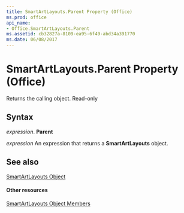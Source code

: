 ```yaml
---
title: SmartArtLayouts.Parent Property (Office)
ms.prod: office
api_name:
- Office.SmartArtLayouts.Parent
ms.assetid: cb32827a-8109-ea95-6f49-abd34a391770
ms.date: 06/08/2017
---
```



# SmartArtLayouts.Parent Property (Office)

Returns the calling object. Read-only


## Syntax

 _expression_. **Parent**

 _expression_ An expression that returns a **SmartArtLayouts** object.


## See also


[SmartArtLayouts Object](smartartlayouts-object-office.md)
#### Other resources


[SmartArtLayouts Object Members](smartartlayouts-members-office.md)

